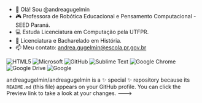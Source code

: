- 👋 Olá! Sou @andreagugelmin
- 🎮 Professora de Robótica Educacional e Pensamento Computacional - SEED Paraná.
- 💻 Estuda Licenciatura em Computação pela UTFPR.
- 🗿 Licenciatura e Bacharelado em História.
- 📫 Meu contato: andrea.gugelmin@escola.pr.gov.br

![HTML5](https://img.shields.io/badge/html5-%23E34F26.svg?style=for-the-badge&logo=html5&logoColor=white)
![Microsoft](https://img.shields.io/badge/Microsoft-0078D4?style=for-the-badge&logo=microsoft&logoColor=white)
![GitHub](https://img.shields.io/badge/github-%23121011.svg?style=for-the-badge&logo=github&logoColor=white)
![Sublime Text](https://img.shields.io/badge/sublime_text-%23575757.svg?style=for-the-badge&logo=sublime-text&logoColor=important)
![Google Chrome](https://img.shields.io/badge/Google%20Chrome-4285F4?style=for-the-badge&logo=GoogleChrome&logoColor=white)
![Google Drive](https://img.shields.io/badge/Google%20Drive-4285F4?style=for-the-badge&logo=googledrive&logoColor=white)
![Google](https://img.shields.io/badge/google-4285F4?style=for-the-badge&logo=google&logoColor=white)

andreagugelmin/andreagugelmin is a ✨ special ✨ repository because its `README.md` (this file) appears on your GitHub profile.
You can click the Preview link to take a look at your changes.
--->

